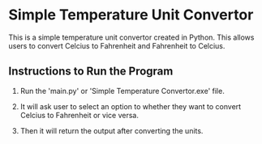 # Simple Temperature Unit Convertor

This is a simple temperature unit convertor created in Python. This allows users to convert Celcius to Fahrenheit and Fahrenheit to Celcius.

## Instructions to Run the Program

1) Run the 'main.py' or 'Simple Temperature Convertor.exe' file.

2) It will ask user to select an option to whether they want to convert Celcius to Fahrenheit or vice versa.

3) Then it will return the output after converting the units.
